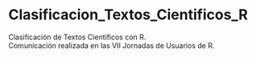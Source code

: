 # Clasificacion_Textos_Cientificos_R
Clasificación de Textos Científicos con R.  
Comunicación realizada en las VII Jornadas de Usuarios de R.
